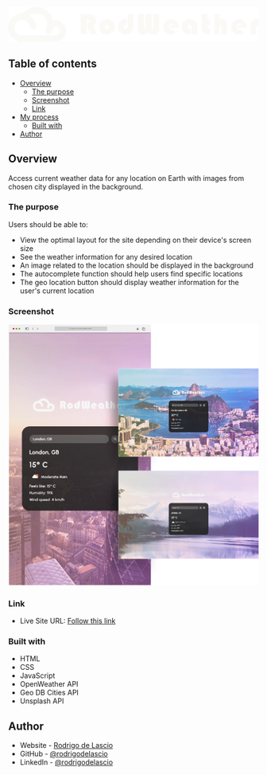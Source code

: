 ![](./RodWeatherApp/images/rodWeatherLogo.png)

## Table of contents

- [Overview](#overview)
  - [The purpose](#the-challenge)
  - [Screenshot](#screenshot)
  - [Link](#links)
- [My process](#my-process)
  - [Built with](#built-with)
- [Author](#author)

## Overview

Access current weather data for any location on Earth with images from chosen city displayed in the background.

### The purpose

Users should be able to:

- View the optimal layout for the site depending on their device's screen size
- See the weather information for any desired location
- An image related to the location should be displayed in the background
- The autocomplete function should help users find specific locations
- The geo location button should display weather information for the user's current location

### Screenshot

![](./RodWeatherApp/images/rodWeatherShowcase.png)

### Link

- Live Site URL: [Follow this link](https://rodrigodelascio.github.io/RodWeather/)

### Built with

- HTML
- CSS
- JavaScript
- OpenWeather API
- Geo DB Cities API
- Unsplash API

## Author

- Website - [Rodrigo de Lascio](https://rodrigodelascio.co.uk/)
- GitHub - [@rodrigodelascio](https://github.com/rodrigodelascio)
- LinkedIn - [@rodrigodelascio](https://www.linkedin.com/in/rodrigo-de-lascio/)
